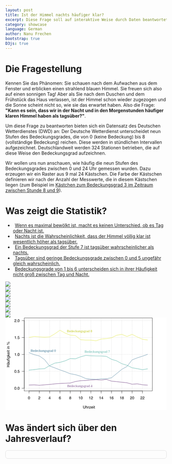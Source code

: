 ```yaml
---
layout: post
title: Ist der Himmel nachts häufiger klar?
excerpt: Diese Frage soll auf interaktive Weise durch Daten beantwortet werden
category: showcase
language: German
author: Nanu Frechen
bootstrap: true
D3js: true
---
```



<style>
#Monatswerte{
  border: 1px solid #ddd;
  border-radius: 7px;
  padding: 5px 5px;
}
ul, ol{
  margin-left: 0px;
}
.nav > li > a {
    padding: 1px 6px;
}
#Bedeckungsgrad{
  background-image: url('/images/Monatliche_Bedeckung/Bedeckungsgrad.svg');
  background-size: 100% auto;
  background-repeat: none;
}
.ExplainPlot{
  padding: 0;
}
svg {
  width: 100%;
  
  height: auto;
}
</style>




# Die Fragestellung

Kennen Sie das Phänomen: Sie schauen nach dem Aufwachen aus dem Fenster und erblicken einen strahlend blauen Himmel. Sie freuen sich also auf einen sonnigen Tag! Aber als Sie nach dem Duschen und dem Frühstück das Haus verlassen, ist der Himmel schon wieder zugezogen und die Sonne scheint nicht so, wie sie das erwartet haben. Also die Frage: **"Kann es sein, dass wir in der Nacht und in den Morgenstunden häufiger klaren Himmel haben als tagsüber?"**. 



Um diese Frage zu beantworten bieten sich ein Datensatz des Deutschen Wetterdienstes (DWD) an:
Der Deutsche Wetterdienst unterscheidet neun Stufen des Bedeckungsgrades, die von 0 (keine Bedeckung) bis 8 (vollständige Bedeckung) reichen. Diese werden in stündlichen Intervallen aufgezeichnet. 
Deutschlandweit werden 324 Stationen betrieben, die auf diese Weise den Bedeckungsgrad aufzeichnen.

Wir wollen uns nun anschauen, wie häufig die neun Stufen des Bedeckungsgrades zwischen 0 und 24 Uhr gemessen wurden. Dazu erzeugen wir ein Raster aus 9 mal 24 Kästschen. Die Farbe der Kästschen definieren wir nach der Anzahl der Messwerte, die in diesem Kästschen liegen (zum Beispiel im <a data-toggle="tab" href="#Beispiel" onmouseover="highlight('none')">Kästchen zum Bedeckungsgrad 3 im Zeitraum zwischen Stunde 8 und 9</a>).
















# Was zeigt die Statistik?









<div>
  <div class="col-sm-4 ExplainPlot">
    <ul id="Bedeckung_nav" class="nav
    nav-stacked">
      <li><a data-toggle="tab" href="#maximum" onmouseover="highlight('maximumLine')">Wenn es maximal bewölkt ist, macht es keinen Unterschied, ob es Tag oder Nacht ist.</a></li>
      <li><a data-toggle="tab" href="#Nacht" onmouseover="highlight('KlarLine')">Nachts ist die Wahrscheinlichkeit, dass der Himmel völlig klar ist wesentlich höher als tagsüber.</a></li>
      <li><a data-toggle="tab" href="#Tag_stark_bedeckt" onmouseover="highlight('starkLine')">Ein Bedeckungsgrad der Stufe 7 ist tagsüber wahrscheinlicher als nachts.</a></li>
      <li><a data-toggle="tab" href="#Tag" onmouseover="highlight('none')">Tagsüber sind geringe Bedeckungsgrade zwischen 0 und 5 ungefähr gleich wahrscheinlich.</a></li>
      <li><a data-toggle="tab" href="#Mittelbereich" onmouseover="highlight('MittelLine')">Bedeckungsgrade von 1 bis 6 unterscheiden sich in ihrer Häufigkeit nicht groß zwischen Tag und Nacht.</a></li>
    </ul>
  </div>
  <div id="Bedeckung_Jahr" class="tab-content col-sm-8">
    <div id="base" class="tab-pane active">
      <img id="Bedeckungsgrad" src="/images/Monatliche_Bedeckung/Bedeckungsgrad.svg"/>
    </div>
    <div id="maximum" class="tab-pane">
      <img id="Bedeckungsgrad" src="/images/Monatliche_Bedeckung/Bedeckungsgrad_maximal.svg"/>
    </div>
    <div id="Nacht" class="tab-pane">
      <img id="Bedeckungsgrad" src="/images/Monatliche_Bedeckung/Bedeckungsgrad_Nacht_klar.svg"/>
    </div>
    <div id="Tag_stark_bedeckt" class="tab-pane">
      <img id="Bedeckungsgrad" src="/images/Monatliche_Bedeckung/Bedeckungsgrad_Tag_stark_bedeckt.svg"/>
    </div>
    <div id="Tag" class="tab-pane">
      <img id="Bedeckungsgrad" src="/images/Monatliche_Bedeckung/Bedeckungsgrad_Tag.svg"/>
    </div>
    <div id="Mittelbereich" class="tab-pane">
      <img id="Bedeckungsgrad" src="/images/Monatliche_Bedeckung/Bedeckungsgrad_Mittelbereich.svg"/>
    </div>
    <div id="Beispiel" class="tab-pane">
      <img id="Bedeckungsgrad" src="/images/Monatliche_Bedeckung/Bedeckungsgrad_Beispiel.svg"/>
    </div>
    <div id="Line-plot">
<?xml version="1.0" encoding="UTF-8" standalone="no"?> <svg 
   xmlns:dc="http://purl.org/dc/elements/1.1/" 
   xmlns:cc="http://creativecommons.org/ns#" 
   xmlns:rdf="http://www.w3.org/1999/02/22-rdf-syntax-ns#" 
   xmlns:svg="http://www.w3.org/2000/svg" 
   xmlns="http://www.w3.org/2000/svg" 
   xmlns:xlink="http://www.w3.org/1999/xlink" 
   xmlns:sodipodi="http://sodipodi.sourceforge.net/DTD/sodipodi-0.dtd" 
   xmlns:inkscape="http://www.inkscape.org/namespaces/inkscape" 
   viewBox="0 0 504 288"    version="1.1"    id="svg4820" 
   inkscape:version="0.91+devel+osxmenu r12922" 
   sodipodi:docname="Line-plot-scriptable.svg"    height="100%" 
   width="100%"    preserveAspectRatio="xMinYMinMeet">   <metadata 
     id="metadata5235">     <rdf:RDF>       <cc:Work 
         rdf:about="">         <dc:format>image/svg+xml</dc:format> 
        <dc:type 
           rdf:resource="http://purl.org/dc/dcmitype/StillImage" /> 
        <dc:title></dc:title>       </cc:Work>     </rdf:RDF> 
  </metadata>   <sodipodi:namedview      pagecolor="#ffffff" 
     bordercolor="#666666"      borderopacity="1" 
     objecttolerance="10"      gridtolerance="10" 
     guidetolerance="10"      inkscape:pageopacity="0" 
     inkscape:pageshadow="2"      inkscape:window-width="1280" 
     inkscape:window-height="751"      id="namedview5233" 
     showgrid="false"      inkscape:zoom="1.6709607" 
     inkscape:cx="200.58438"      inkscape:cy="192.59846" 
     inkscape:window-x="0"      inkscape:window-y="23" 
     inkscape:window-maximized="0" 
     inkscape:current-layer="g5179-1" />   <defs      id="defs4822"> 
    <g        id="g4824">       <symbol          overflow="visible" 
         id="glyph0-0"          style="overflow:visible"> 
        <path            style="stroke:none" 
           d="m 0.390625,0 0,-8.609375 6.828125,0 0,8.609375 z m 5.75,-1.078125 0,-6.453125 -4.671875,0 0,6.453125 z" 
           id="path4827" 
           inkscape:connector-curvature="0" />       </symbol> 
      <symbol          overflow="visible"          id="glyph0-1" 
         style="overflow:visible">         <path 
           style="stroke:none" 
           d="m 3.25,-8.390625 c 1.082031,0 1.867188,0.449219 2.359375,1.34375 0.375,0.6875 0.5625,1.636719 0.5625,2.84375 C 6.171875,-3.066406 6,-2.125 5.65625,-1.375 5.164062,-0.300781 4.359375,0.234375 3.234375,0.234375 c -1,0 -1.75,-0.4375 -2.25,-1.3125 C 0.578125,-1.816406 0.375,-2.800781 0.375,-4.03125 c 0,-0.945312 0.125,-1.765625 0.375,-2.453125 0.457031,-1.269531 1.289062,-1.90625 2.5,-1.90625 z m -0.015625,7.65625 c 0.550781,0 0.988281,-0.238281 1.3125,-0.71875 0.320313,-0.488281 0.484375,-1.394531 0.484375,-2.71875 0,-0.945313 -0.121094,-1.726563 -0.359375,-2.34375 C 4.441406,-7.128906 3.988281,-7.4375 3.3125,-7.4375 c -0.625,0 -1.085938,0.292969 -1.375,0.875 -0.28125,0.585938 -0.421875,1.445312 -0.421875,2.578125 0,0.855469 0.09375,1.542969 0.28125,2.0625 0.28125,0.792969 0.757813,1.1875 1.4375,1.1875 z" 
           id="path4830" 
           inkscape:connector-curvature="0" />       </symbol> 
      <symbol          overflow="visible"          id="glyph0-2" 
         style="overflow:visible">         <path 
           style="stroke:none" 
           d="M 0.375,0 C 0.414062,-0.71875 0.566406,-1.34375 0.828125,-1.875 1.085938,-2.414062 1.59375,-2.90625 2.34375,-3.34375 L 3.46875,-4 c 0.5,-0.289062 0.851562,-0.539062 1.0625,-0.75 0.320312,-0.320312 0.484375,-0.691406 0.484375,-1.109375 0,-0.488281 -0.152344,-0.875 -0.453125,-1.15625 -0.292969,-0.289063 -0.679688,-0.4375 -1.15625,-0.4375 -0.730469,0 -1.230469,0.273437 -1.5,0.8125 -0.15625,0.304687 -0.242188,0.710937 -0.25,1.21875 l -1.078125,0 c 0.007813,-0.726563 0.144531,-1.320313 0.40625,-1.78125 0.457031,-0.8125 1.265625,-1.21875 2.421875,-1.21875 0.957031,0 1.65625,0.261719 2.09375,0.78125 0.445312,0.523437 0.671875,1.101563 0.671875,1.734375 0,0.667969 -0.234375,1.242188 -0.703125,1.71875 C 5.195312,-3.90625 4.707031,-3.566406 4,-3.171875 l -0.8125,0.4375 C 2.8125,-2.523438 2.515625,-2.320312 2.296875,-2.125 1.898438,-1.789062 1.648438,-1.414062 1.546875,-1 l 4.59375,0 0,1 z" 
           id="path4833" 
           inkscape:connector-curvature="0" />       </symbol> 
      <symbol          overflow="visible"          id="glyph0-3" 
         style="overflow:visible">         <path 
           style="stroke:none" 
           d="m 3.96875,-2.96875 0,-3.8125 -2.6875,3.8125 z M 3.984375,0 l 0,-2.046875 -3.671875,0 0,-1.03125 3.84375,-5.34375 0.890625,0 0,5.453125 1.234375,0 0,0.921875 -1.234375,0 0,2.046875 z" 
           id="path4836" 
           inkscape:connector-curvature="0" />       </symbol> 
      <symbol          overflow="visible"          id="glyph0-4" 
         style="overflow:visible">         <path 
           style="stroke:none" 
           d="m 3.515625,-8.421875 c 0.9375,0 1.585937,0.246094 1.953125,0.734375 0.375,0.480469 0.5625,0.980469 0.5625,1.5 l -1.046875,0 C 4.921875,-6.519531 4.820312,-6.78125 4.6875,-6.96875 4.425781,-7.320312 4.039062,-7.5 3.53125,-7.5 c -0.59375,0 -1.070312,0.277344 -1.421875,0.828125 -0.34375,0.542969 -0.53125,1.320313 -0.5625,2.328125 0.238281,-0.351562 0.539063,-0.617188 0.90625,-0.796875 0.332031,-0.15625 0.707031,-0.234375 1.125,-0.234375 0.707031,0 1.320313,0.226562 1.84375,0.671875 0.519531,0.449219 0.78125,1.121094 0.78125,2.015625 0,0.761719 -0.25,1.4375 -0.75,2.03125 -0.492187,0.5859375 -1.195313,0.875 -2.109375,0.875 -0.792969,0 -1.476562,-0.296875 -2.046875,-0.890625 -0.5625,-0.601563 -0.84375,-1.609375 -0.84375,-3.015625 0,-1.039062 0.125,-1.925781 0.375,-2.65625 0.488281,-1.382812 1.382813,-2.078125 2.6875,-2.078125 z M 3.4375,-0.71875 c 0.550781,0 0.960938,-0.1875 1.234375,-0.5625 0.28125,-0.375 0.421875,-0.816406 0.421875,-1.328125 0,-0.425781 -0.125,-0.832031 -0.375,-1.21875 C 4.476562,-4.210938 4.03125,-4.40625 3.375,-4.40625 c -0.449219,0 -0.84375,0.152344 -1.1875,0.453125 -0.34375,0.292969 -0.515625,0.742187 -0.515625,1.34375 0,0.53125 0.15625,0.980469 0.46875,1.34375 0.3125,0.367187 0.742187,0.546875 1.296875,0.546875 z" 
           id="path4839" 
           inkscape:connector-curvature="0" />       </symbol> 
      <symbol          overflow="visible"          id="glyph0-5" 
         style="overflow:visible">         <path 
           style="stroke:none" 
           d="m 3.265625,-4.875 c 0.46875,0 0.832031,-0.128906 1.09375,-0.390625 C 4.617188,-5.523438 4.75,-5.832031 4.75,-6.1875 4.75,-6.5 4.625,-6.785156 4.375,-7.046875 c -0.25,-0.269531 -0.632812,-0.40625 -1.140625,-0.40625 -0.511719,0 -0.882813,0.136719 -1.109375,0.40625 -0.230469,0.261719 -0.34375,0.5625 -0.34375,0.90625 0,0.398437 0.144531,0.710937 0.4375,0.9375 0.300781,0.21875 0.648438,0.328125 1.046875,0.328125 z m 0.0625,4.15625 c 0.488281,0 0.894531,-0.128906 1.21875,-0.390625 0.320313,-0.269531 0.484375,-0.664063 0.484375,-1.1875 0,-0.539063 -0.167969,-0.953125 -0.5,-1.234375 C 4.195312,-3.8125 3.769531,-3.953125 3.25,-3.953125 c -0.5,0 -0.914062,0.148437 -1.234375,0.4375 -0.3125,0.28125 -0.46875,0.679687 -0.46875,1.1875 0,0.4375 0.144531,0.820313 0.4375,1.140625 0.289063,0.3125 0.738281,0.46875 1.34375,0.46875 z m -1.5,-3.75 C 1.535156,-4.59375 1.304688,-4.738281 1.140625,-4.90625 0.835938,-5.21875 0.6875,-5.625 0.6875,-6.125 c 0,-0.625 0.222656,-1.160156 0.671875,-1.609375 0.457031,-0.457031 1.097656,-0.6875 1.921875,-0.6875 0.8125,0 1.441406,0.214844 1.890625,0.640625 0.457031,0.429688 0.6875,0.921875 0.6875,1.484375 0,0.523437 -0.132813,0.949219 -0.390625,1.28125 -0.148438,0.179687 -0.375,0.355469 -0.6875,0.53125 0.34375,0.15625 0.613281,0.339844 0.8125,0.546875 0.375,0.398438 0.5625,0.90625 0.5625,1.53125 0,0.742188 -0.25,1.367188 -0.75,1.875 -0.492188,0.5117188 -1.1875,0.765625 -2.09375,0.765625 -0.824219,0 -1.515625,-0.21875 -2.078125,-0.65625 -0.5625,-0.445313 -0.84375,-1.09375 -0.84375,-1.9375 0,-0.488281 0.117187,-0.914063 0.359375,-1.28125 0.238281,-0.363281 0.597656,-0.640625 1.078125,-0.828125 z" 
           id="path4842" 
           inkscape:connector-curvature="0" />       </symbol> 
      <symbol          overflow="visible"          id="glyph0-6" 
         style="overflow:visible">         <path 
           style="stroke:none" 
           d="m 1.15625,-5.9375 0,-0.8125 c 0.757812,-0.070312 1.285156,-0.195312 1.578125,-0.375 0.300781,-0.175781 0.53125,-0.585938 0.6875,-1.234375 l 0.828125,0 L 4.25,0 3.125,0 l 0,-5.9375 z" 
           id="path4845" 
           inkscape:connector-curvature="0" />       </symbol> 
      <symbol          overflow="visible"          id="glyph0-7" 
         style="overflow:visible">         <path 
           style="stroke:none" 
           d="m 1.03125,-1.28125 1.21875,0 L 2.25,0 1.03125,0 Z" 
           id="path4848" 
           inkscape:connector-curvature="0" />       </symbol> 
      <symbol          overflow="visible"          id="glyph0-8" 
         style="overflow:visible">         <path 
           style="stroke:none" 
           d="m 1.484375,-2.140625 c 0.070313,0.605469 0.351563,1.023437 0.84375,1.25 0.25,0.117187 0.535156,0.171875 0.859375,0.171875 0.625,0 1.085938,-0.195312 1.390625,-0.59375 C 4.878906,-1.707031 5.03125,-2.148438 5.03125,-2.640625 5.03125,-3.222656 4.847656,-3.675781 4.484375,-4 4.128906,-4.320312 3.703125,-4.484375 3.203125,-4.484375 c -0.367187,0 -0.679687,0.074219 -0.9375,0.21875 C 2.003906,-4.128906 1.785156,-3.9375 1.609375,-3.6875 L 0.6875,-3.734375 1.328125,-8.25 l 4.359375,0 0,1.015625 -3.5625,0 -0.359375,2.328125 c 0.195313,-0.144531 0.382813,-0.253906 0.5625,-0.328125 0.3125,-0.125 0.671875,-0.1875 1.078125,-0.1875 0.769531,0 1.421875,0.25 1.953125,0.75 0.539063,0.492187 0.8125,1.117187 0.8125,1.875 0,0.792969 -0.25,1.496094 -0.75,2.109375 -0.492187,0.6054688 -1.273437,0.90625 -2.34375,0.90625 -0.679687,0 -1.28125,-0.1953125 -1.8125,-0.578125 -0.523437,-0.382813 -0.8125,-0.976563 -0.875,-1.78125 z" 
           id="path4851" 
           inkscape:connector-curvature="0" />       </symbol> 
      <symbol          overflow="visible"          id="glyph0-9" 
         style="overflow:visible">         <path 
           style="stroke:none" 
           d="m 2.1875,-8.609375 0,5.328125 c 0,0.625 0.113281,1.140625 0.34375,1.546875 0.34375,0.625 0.929688,0.9375 1.765625,0.9375 0.976563,0 1.648437,-0.335937 2.015625,-1.015625 C 6.5,-2.175781 6.59375,-2.664062 6.59375,-3.28125 l 0,-5.328125 1.1875,0 0,4.828125 c 0,1.0625 -0.148438,1.882812 -0.4375,2.453125 -0.523438,1.042969 -1.507812,1.5625 -2.953125,1.5625 -1.460937,0 -2.449219,-0.519531 -2.96875,-1.5625 C 1.140625,-1.898438 1,-2.71875 1,-3.78125 l 0,-4.828125 z m 2.203125,0 z" 
           id="path4854" 
           inkscape:connector-curvature="0" />       </symbol> 
      <symbol          overflow="visible"          id="glyph0-10" 
         style="overflow:visible">         <path 
           style="stroke:none" 
           d="m 0.78125,-8.640625 1.046875,0 0,3.21875 C 2.078125,-5.742188 2.300781,-5.96875 2.5,-6.09375 2.84375,-6.3125 3.269531,-6.421875 3.78125,-6.421875 c 0.90625,0 1.519531,0.320313 1.84375,0.953125 0.175781,0.34375 0.265625,0.824219 0.265625,1.4375 l 0,4.03125 -1.078125,0 0,-3.953125 C 4.8125,-4.410156 4.75,-4.75 4.625,-4.96875 4.4375,-5.3125 4.078125,-5.484375 3.546875,-5.484375 c -0.4375,0 -0.835937,0.152344 -1.1875,0.453125 -0.355469,0.304688 -0.53125,0.871094 -0.53125,1.703125 L 1.828125,0 0.78125,0 Z" 
           id="path4857" 
           inkscape:connector-curvature="0" />       </symbol> 
      <symbol          overflow="visible"          id="glyph0-11" 
         style="overflow:visible">         <path 
           style="stroke:none" 
           d="m 0.796875,-6.28125 1.015625,0 0,1.09375 c 0.070312,-0.21875 0.269531,-0.476562 0.59375,-0.78125 0.320312,-0.300781 0.691406,-0.453125 1.109375,-0.453125 0.019531,0 0.050781,0.00781 0.09375,0.015625 0.050781,0 0.132813,0.00781 0.25,0.015625 l 0,1.109375 C 3.796875,-5.28906 3.738281,-5.296875 3.6875,-5.296875 c -0.054688,0 -0.109375,0 -0.171875,0 -0.53125,0 -0.945313,0.171875 -1.234375,0.515625 C 2,-4.445312 1.859375,-4.054688 1.859375,-3.609375 l 0,3.609375 -1.0625,0 z" 
           id="path4860" 
           inkscape:connector-curvature="0" />       </symbol> 
      <symbol          overflow="visible"          id="glyph0-12" 
         style="overflow:visible">         <path 
           style="stroke:none" 
           d="m 0.3125,-0.828125 3.71875,-4.5 -3.453125,0 0,-0.953125 4.859375,0 0,0.859375 -3.6875,4.484375 3.8125,0 0,0.9375 -5.25,0 z m 2.703125,-5.59375 z" 
           id="path4863" 
           inkscape:connector-curvature="0" />       </symbol> 
      <symbol          overflow="visible"          id="glyph0-13" 
         style="overflow:visible">         <path 
           style="stroke:none" 
           d="m 3.390625,-6.421875 c 0.445313,0 0.878906,0.105469 1.296875,0.3125 0.414062,0.210937 0.734375,0.480469 0.953125,0.8125 0.207031,0.324219 0.347656,0.695313 0.421875,1.109375 0.0625,0.292969 0.09375,0.757812 0.09375,1.390625 l -4.609375,0 C 1.566406,-2.160156 1.71875,-1.648438 2,-1.265625 2.28125,-0.878906 2.71875,-0.6875 3.3125,-0.6875 c 0.550781,0 0.988281,-0.179688 1.3125,-0.546875 C 4.8125,-1.441406 4.945312,-1.6875 5.03125,-1.96875 l 1.03125,0 C 6.039062,-1.738281 5.953125,-1.484375 5.796875,-1.203125 5.640625,-0.921875 5.46875,-0.6875 5.28125,-0.5 4.957031,-0.1875 4.554688,0.0195312 4.078125,0.125 3.828125,0.1875 3.539062,0.21875 3.21875,0.21875 2.4375,0.21875 1.773438,-0.0625 1.234375,-0.625 c -0.542969,-0.570312 -0.8125,-1.367188 -0.8125,-2.390625 0,-1.007813 0.269531,-1.828125 0.8125,-2.453125 0.550781,-0.632812 1.269531,-0.953125 2.15625,-0.953125 z M 5.0625,-3.640625 C 5.019531,-4.097656 4.921875,-4.460938 4.765625,-4.734375 4.484375,-5.242188 4.003906,-5.5 3.328125,-5.5 2.835938,-5.5 2.425781,-5.320312 2.09375,-4.96875 1.769531,-4.625 1.597656,-4.179688 1.578125,-3.640625 Z m -1.78125,-2.78125 z" 
           id="path4866" 
           inkscape:connector-curvature="0" />       </symbol> 
      <symbol          overflow="visible"          id="glyph0-14" 
         style="overflow:visible">         <path 
           style="stroke:none" 
           d="m 0.78125,-6.25 1.0625,0 0,6.25 -1.0625,0 z m 0,-2.359375 1.0625,0 0,1.203125 -1.0625,0 z" 
           id="path4869" 
           inkscape:connector-curvature="0" />       </symbol> 
      <symbol          overflow="visible"          id="glyph0-15" 
         style="overflow:visible">         <path 
           style="stroke:none" 
           d="m 0.984375,-8.03125 1.0625,0 0,1.75 1,0 0,0.859375 -1,0 0,4.109375 c 0,0.21875 0.078125,0.367188 0.234375,0.4375 0.070312,0.042969 0.207031,0.0625 0.40625,0.0625 0.050781,0 0.101562,0 0.15625,0 0.0625,-0.007812 0.128906,-0.015625 0.203125,-0.015625 L 3.046875,0 C 2.929688,0.03125 2.804688,0.0507812 2.671875,0.0625 2.546875,0.0820312 2.40625,0.09375 2.25,0.09375 c -0.492188,0 -0.824219,-0.125 -1,-0.375 -0.179688,-0.25 -0.265625,-0.578125 -0.265625,-0.984375 l 0,-4.15625 -0.84375,0 0,-0.859375 0.84375,0 z" 
           id="path4872" 
           inkscape:connector-curvature="0" />       </symbol> 
      <symbol          overflow="visible"          id="glyph1-0" 
         style="overflow:visible">         <path 
           style="stroke:none" 
           d="m 0,-0.390625 -8.609375,0 0,-6.828125 8.609375,0 z m -1.078125,-5.75 -6.453125,0 0,4.671875 6.453125,0 z" 
           id="path4875" 
           inkscape:connector-curvature="0" />       </symbol> 
      <symbol          overflow="visible"          id="glyph1-1" 
         style="overflow:visible">         <path 
           style="stroke:none" 
           d="m -8.609375,-0.9375 0,-1.1875 3.5625,0 0,-4.46875 -3.5625,0 0,-1.1875 8.609375,0 0,1.1875 -4.03125,0 0,4.46875 4.03125,0 0,1.1875 z" 
           id="path4878" 
           inkscape:connector-curvature="0" />       </symbol> 
      <symbol          overflow="visible"          id="glyph1-2" 
         style="overflow:visible">         <path 
           style="stroke:none" 
           d="m -1.671875,-1.578125 c 0.304687,0 0.542969,-0.109375 0.71875,-0.328125 0.179687,-0.226562 0.265625,-0.492188 0.265625,-0.796875 0,-0.375 -0.082031,-0.734375 -0.25,-1.078125 -0.289062,-0.59375 -0.757812,-0.890625 -1.40625,-0.890625 l -0.84375,0 c 0.074219,0.136719 0.140625,0.308594 0.203125,0.515625 0.054687,0.199219 0.089844,0.398438 0.109375,0.59375 l 0.078125,0.625 c 0.054687,0.386719 0.136719,0.679688 0.25,0.875 0.179687,0.324219 0.46875,0.484375 0.875,0.484375 z m -2.125,-2.5625 c -0.03125,-0.238281 -0.132813,-0.398437 -0.3125,-0.484375 -0.09375,-0.039062 -0.226563,-0.0625 -0.40625,-0.0625 -0.351563,0 -0.609375,0.132812 -0.765625,0.390625 -0.164062,0.25 -0.25,0.609375 -0.25,1.078125 0,0.554688 0.148438,0.945312 0.4375,1.171875 0.167969,0.136719 0.414062,0.226563 0.734375,0.265625 l 0,0.984375 c -0.769531,-0.019531 -1.304687,-0.269531 -1.609375,-0.75 -0.300781,-0.488281 -0.453125,-1.050781 -0.453125,-1.6875 0,-0.738281 0.140625,-1.335937 0.421875,-1.796875 0.28125,-0.457031 0.71875,-0.6875 1.3125,-0.6875 l 3.609375,0 c 0.105469,0 0.195313,-0.019531 0.265625,-0.0625 0.0625,-0.050781 0.09375,-0.148438 0.09375,-0.296875 0,-0.039063 0,-0.085937 0,-0.140625 -0.007812,-0.0625 -0.019531,-0.128906 -0.03125,-0.203125 l 0.78125,0 c 0.0390625,0.167969 0.0664062,0.296875 0.078125,0.390625 0.019531,0.085938 0.03125,0.199219 0.03125,0.34375 0,0.367188 -0.1328125,0.625 -0.390625,0.78125 -0.132812,0.09375 -0.328125,0.15625 -0.578125,0.1875 0.28125,0.21875 0.527344,0.53125 0.734375,0.9375 0.207031,0.398438 0.3125,0.835938 0.3125,1.3125 0,0.585938 -0.1796875,1.0625 -0.53125,1.4375 -0.351562,0.367188 -0.796875,0.546875 -1.328125,0.546875 -0.582031,0 -1.035156,-0.179687 -1.359375,-0.546875 -0.320312,-0.363281 -0.519531,-0.835938 -0.59375,-1.421875 z m -2.625,0.875 z m -2.046875,-0.5625 0,-1.09375 1.21875,0 0,1.09375 z m 0,1.9375 0,-1.09375 1.21875,0 0,1.09375 z" 
           id="path4881" 
           inkscape:connector-curvature="0" />       </symbol> 
      <symbol          overflow="visible"          id="glyph1-3" 
         style="overflow:visible">         <path 
           style="stroke:none" 
           d="m -6.28125,-1.828125 4.171875,0 c 0.324219,0 0.585937,-0.050781 0.78125,-0.15625 0.375,-0.1875 0.5625,-0.535156 0.5625,-1.046875 0,-0.726562 -0.328125,-1.226562 -0.984375,-1.5 C -2.101562,-4.675781 -2.582031,-4.75 -3.1875,-4.75 l -3.09375,0 0,-1.046875 6.28125,0 0,0.984375 -0.921875,0 c 0.242187,0.136719 0.4375,0.304688 0.59375,0.5 0.33203125,0.40625 0.5,0.898438 0.5,1.46875 0,0.898438 -0.300781,1.507812 -0.90625,1.828125 -0.3125,0.179687 -0.738281,0.265625 -1.28125,0.265625 l -4.265625,0 z M -6.421875,-3.28125 Z" 
           id="path4884" 
           inkscape:connector-curvature="0" />       </symbol> 
      <symbol          overflow="visible"          id="glyph1-4" 
         style="overflow:visible">         <path 
           style="stroke:none" 
           d="m -7.234375,-1.03125 c -0.4375,-0.019531 -0.753906,-0.097656 -0.953125,-0.234375 -0.363281,-0.25 -0.546875,-0.722656 -0.546875,-1.421875 0,-0.070312 0.00781,-0.140625 0.015625,-0.203125 0,-0.070313 0.00781,-0.15625 0.015625,-0.25 l 0.953125,0 c -0.00781,0.117187 -0.015625,0.199219 -0.015625,0.25 0,0.042969 0,0.085937 0,0.125 0,0.324219 0.085937,0.515625 0.25,0.578125 0.167969,0.0625 0.589844,0.09375 1.265625,0.09375 l 0,-1.046875 0.828125,0 0,1.0625 5.421875,0 0,1.046875 -5.421875,0 0,0.859375 -0.828125,0 0,-0.859375 z" 
           id="path4887" 
           inkscape:connector-curvature="0" />       </symbol> 
      <symbol          overflow="visible"          id="glyph1-5" 
         style="overflow:visible">         <path 
           style="stroke:none" 
           d="m -6.25,-0.78125 0,-1.0625 6.25,0 0,1.0625 z m -2.359375,0 0,-1.0625 1.203125,0 0,1.0625 z" 
           id="path4890" 
           inkscape:connector-curvature="0" />       </symbol> 
      <symbol          overflow="visible"          id="glyph1-6" 
         style="overflow:visible">         <path 
           style="stroke:none" 
           d="m -6.390625,-2.984375 c 0,-0.5 0.121094,-0.929687 0.359375,-1.296875 0.148438,-0.195312 0.351562,-0.398438 0.609375,-0.609375 l -0.796875,0 0,-0.96875 5.703125,0 c 0.800781,0 1.429687,0.117187 1.890625,0.34375 0.851562,0.4375 1.28125,1.265625 1.28125,2.484375 0,0.679688 -0.152344,1.246094 -0.453125,1.703125 -0.304687,0.460937 -0.777344,0.71875 -1.421875,0.78125 l 0,-1.078125 c 0.28125,-0.050781 0.5,-0.148438 0.65625,-0.296875 0.226562,-0.238281 0.34375,-0.613281 0.34375,-1.125 0,-0.8125 -0.289062,-1.34375 -0.859375,-1.59375 C 0.585938,-4.785156 -0.0078125,-4.851562 -0.875,-4.84375 c 0.324219,0.210938 0.5625,0.464844 0.71875,0.765625 0.15625,0.292969 0.234375,0.683594 0.234375,1.171875 0,0.679688 -0.238281,1.273438 -0.71875,1.78125 -0.488281,0.511719 -1.289063,0.765625 -2.40625,0.765625 -1.050781,0 -1.867187,-0.253906 -2.453125,-0.765625 -0.59375,-0.519531 -0.890625,-1.140625 -0.890625,-1.859375 z m 3.21875,-1.90625 c -0.769531,0 -1.34375,0.164063 -1.71875,0.484375 -0.375,0.324219 -0.5625,0.730469 -0.5625,1.21875 0,0.75 0.351563,1.261719 1.046875,1.53125 0.367188,0.148438 0.851562,0.21875 1.453125,0.21875 0.710937,0 1.25,-0.140625 1.625,-0.421875 0.367187,-0.289063 0.546875,-0.679687 0.546875,-1.171875 0,-0.757812 -0.34375,-1.289062 -1.03125,-1.59375 -0.382812,-0.175781 -0.835938,-0.265625 -1.359375,-0.265625 z m -3.25,1.78125 z" 
           id="path4893" 
           inkscape:connector-curvature="0" />       </symbol> 
      <symbol          overflow="visible"          id="glyph1-7" 
         style="overflow:visible">         <path 
           style="stroke:none" 
           d="m -8.609375,-0.75 0,-1.015625 5,0 -2.671875,-2.703125 0,-1.34375 2.359375,2.390625 L 0,-5.953125 l 0,1.34375 -3.171875,1.953125 0.8125,0.890625 2.359375,0 L 0,-0.75 Z" 
           id="path4896" 
           inkscape:connector-curvature="0" />       </symbol> 
      <symbol          overflow="visible"          id="glyph1-8" 
         style="overflow:visible">         <path 
           style="stroke:none" 
           d="m -6.421875,-3.390625 c 0,-0.445313 0.105469,-0.878906 0.3125,-1.296875 0.210937,-0.414062 0.480469,-0.734375 0.8125,-0.953125 0.324219,-0.207031 0.695313,-0.347656 1.109375,-0.421875 0.292969,-0.0625 0.757812,-0.09375 1.390625,-0.09375 l 0,4.609375 C -2.160156,-1.566406 -1.648438,-1.71875 -1.265625,-2 -0.878906,-2.28125 -0.6875,-2.71875 -0.6875,-3.3125 c 0,-0.550781 -0.179688,-0.988281 -0.546875,-1.3125 C -1.441406,-4.8125 -1.6875,-4.945312 -1.96875,-5.03125 l 0,-1.03125 c 0.230469,0.023438 0.484375,0.109375 0.765625,0.265625 0.28125,0.15625 0.515625,0.328125 0.703125,0.515625 0.3125,0.324219 0.5195312,0.726562 0.625,1.203125 0.0625,0.25 0.09375,0.539063 0.09375,0.859375 0,0.78125 -0.28125,1.445312 -0.84375,1.984375 -0.570312,0.542969 -1.367188,0.8125 -2.390625,0.8125 -1.007813,0 -1.828125,-0.269531 -2.453125,-0.8125 -0.632812,-0.550781 -0.953125,-1.269531 -0.953125,-2.15625 z m 2.78125,-1.671875 c -0.457031,0.042969 -0.820313,0.140625 -1.09375,0.296875 -0.507813,0.28125 -0.765625,0.761719 -0.765625,1.4375 0,0.492187 0.179688,0.902344 0.53125,1.234375 0.34375,0.324219 0.789062,0.496094 1.328125,0.515625 z m -2.78125,1.78125 z" 
           id="path4899" 
           inkscape:connector-curvature="0" />       </symbol> 
      <symbol          overflow="visible"          id="glyph1-9" 
         style="overflow:visible">         <path 
           style="stroke:none" 
           d="m -8.03125,-0.984375 0,-1.0625 1.75,0 0,-1 0.859375,0 0,1 4.109375,0 c 0.21875,0 0.367188,-0.078125 0.4375,-0.234375 0.042969,-0.070312 0.0625,-0.207031 0.0625,-0.40625 0,-0.050781 0,-0.101562 0,-0.15625 -0.007812,-0.0625 -0.015625,-0.128906 -0.015625,-0.203125 l 0.828125,0 c 0.03125,0.117187 0.0507812,0.242187 0.0625,0.375 0.0195312,0.125 0.03125,0.265625 0.03125,0.421875 0,0.492188 -0.125,0.824219 -0.375,1 -0.25,0.179688 -0.578125,0.265625 -0.984375,0.265625 l -4.15625,0 0,0.84375 -0.859375,0 0,-0.84375 z" 
           id="path4902" 
           inkscape:connector-curvature="0" />       </symbol> 
      <symbol          overflow="visible"          id="glyph1-10" 
         style="overflow:visible">         <path 
           style="stroke:none"            d="" 
           id="path4905" 
           inkscape:connector-curvature="0" />       </symbol> 
      <symbol          overflow="visible"          id="glyph1-11" 
         style="overflow:visible">         <path 
           style="stroke:none" 
           d="m -6.28125,-0.78125 0,-1 0.890625,0 c -0.363281,-0.289062 -0.625,-0.601562 -0.78125,-0.9375 -0.164063,-0.332031 -0.25,-0.703125 -0.25,-1.109375 0,-0.882813 0.3125,-1.484375 0.9375,-1.796875 0.34375,-0.175781 0.828125,-0.265625 1.453125,-0.265625 l 4.03125,0 0,1.078125 -3.953125,0 c -0.382813,0 -0.691406,0.058594 -0.921875,0.171875 -0.394531,0.1875 -0.59375,0.527344 -0.59375,1.015625 0,0.25 0.027344,0.453125 0.078125,0.609375 0.085937,0.292969 0.257813,0.546875 0.515625,0.765625 0.210938,0.179688 0.421875,0.292969 0.640625,0.34375 0.21875,0.054688 0.539063,0.078125 0.953125,0.078125 l 3.28125,0 0,1.046875 z M -6.421875,-3.25 Z" 
           id="path4908" 
           inkscape:connector-curvature="0" />       </symbol> 
      <symbol          overflow="visible"          id="glyph1-12" 
         style="overflow:visible">         <path 
           style="stroke:none" 
           d="m -4.078125,-8.1875 c 0,-0.5625 0.199219,-1.039062 0.59375,-1.4375 0.398437,-0.394531 0.875,-0.59375 1.4375,-0.59375 0.5625,0 1.046875,0.199219 1.453125,0.59375 C -0.195312,-9.226562 0,-8.75 0,-8.1875 c 0,0.574219 -0.195312,1.058594 -0.59375,1.453125 -0.40625,0.398437 -0.890625,0.59375 -1.453125,0.59375 -0.5625,0 -1.039063,-0.195313 -1.4375,-0.59375 -0.394531,-0.394531 -0.59375,-0.878906 -0.59375,-1.453125 z m -4.28125,0.859375 0,-0.65625 8.578125,4.703125 0,0.640625 z m 3.46875,4.90625 c 0,-0.34375 -0.113281,-0.628906 -0.34375,-0.859375 -0.238281,-0.238281 -0.523437,-0.359375 -0.859375,-0.359375 -0.332031,0 -0.613281,0.121094 -0.84375,0.359375 -0.238281,0.230469 -0.359375,0.515625 -0.359375,0.859375 0,0.335937 0.121094,0.621094 0.359375,0.859375 0.230469,0.230469 0.511719,0.34375 0.84375,0.34375 0.335938,0 0.621094,-0.113281 0.859375,-0.34375 0.230469,-0.238281 0.34375,-0.523438 0.34375,-0.859375 z m -3.25,0 c 0,-0.570313 0.203125,-1.054687 0.609375,-1.453125 0.398438,-0.394531 0.875,-0.59375 1.4375,-0.59375 0.5625,0 1.042969,0.199219 1.4375,0.59375 0.398438,0.398438 0.59375,0.882812 0.59375,1.453125 0,0.5625 -0.195312,1.042969 -0.59375,1.4375 -0.394531,0.398437 -0.875,0.59375 -1.4375,0.59375 -0.5625,0 -1.039062,-0.195313 -1.4375,-0.59375 -0.40625,-0.394531 -0.609375,-0.875 -0.609375,-1.4375 z m 7.3125,-5.765625 c 0,-0.320312 -0.117187,-0.601562 -0.359375,-0.84375 -0.238281,-0.238281 -0.523438,-0.359375 -0.859375,-0.359375 -0.320313,0 -0.601563,0.121094 -0.84375,0.359375 C -3.128906,-8.789062 -3.25,-8.507812 -3.25,-8.1875 c 0,0.34375 0.121094,0.636719 0.359375,0.875 0.242187,0.230469 0.523437,0.34375 0.84375,0.34375 0.335937,0 0.621094,-0.113281 0.859375,-0.34375 0.242188,-0.238281 0.359375,-0.53125 0.359375,-0.875 z" 
           id="path4911" 
           inkscape:connector-curvature="0" />       </symbol> 
    </g>     <clipPath        id="clip1">       <path 
         d="m 73,1.441406 2,0 0,228.519534 -2,0 z" 
         id="path4914"          inkscape:connector-curvature="0" /> 
    </clipPath>     <clipPath        id="clip2">       <path 
         d="m 105,1.441406 2,0 0,228.519534 -2,0 z" 
         id="path4917"          inkscape:connector-curvature="0" /> 
    </clipPath>     <clipPath        id="clip3">       <path 
         d="m 137,1.441406 2,0 0,228.519534 -2,0 z" 
         id="path4920"          inkscape:connector-curvature="0" /> 
    </clipPath>     <clipPath        id="clip4">       <path 
         d="m 170,1.441406 1,0 0,228.519534 -1,0 z" 
         id="path4923"          inkscape:connector-curvature="0" /> 
    </clipPath>     <clipPath        id="clip5">       <path 
         d="m 202,1.441406 2,0 0,228.519534 -2,0 z" 
         id="path4926"          inkscape:connector-curvature="0" /> 
    </clipPath>     <clipPath        id="clip6">       <path 
         d="m 234,1.441406 2,0 0,228.519534 -2,0 z" 
         id="path4929"          inkscape:connector-curvature="0" /> 
    </clipPath>     <clipPath        id="clip7">       <path 
         d="m 266,1.441406 2,0 0,228.519534 -2,0 z" 
         id="path4932"          inkscape:connector-curvature="0" /> 
    </clipPath>     <clipPath        id="clip8">       <path 
         d="m 299,1.441406 1,0 0,228.519534 -1,0 z" 
         id="path4935"          inkscape:connector-curvature="0" /> 
    </clipPath>     <clipPath        id="clip9">       <path 
         d="m 331,1.441406 2,0 0,228.519534 -2,0 z" 
         id="path4938"          inkscape:connector-curvature="0" /> 
    </clipPath>     <clipPath        id="clip10">       <path 
         d="m 363,1.441406 2,0 0,228.519534 -2,0 z" 
         id="path4941"          inkscape:connector-curvature="0" /> 
    </clipPath>     <clipPath        id="clip11">       <path 
         d="m 395,1.441406 2,0 0,228.519534 -2,0 z" 
         id="path4944"          inkscape:connector-curvature="0" /> 
    </clipPath>     <clipPath        id="clip12">       <path 
         d="m 428,1.441406 1,0 0,228.519534 -1,0 z" 
         id="path4947"          inkscape:connector-curvature="0" /> 
    </clipPath>     <clipPath        id="clip13">       <path 
         d="M 59.039062,220 460,220 l 0,1 -400.960938,0 z" 
         id="path4950"          inkscape:connector-curvature="0" /> 
    </clipPath>     <clipPath        id="clip14">       <path 
         d="M 59.039062,167 460,167 l 0,2 -400.960938,0 z" 
         id="path4953"          inkscape:connector-curvature="0" /> 
    </clipPath>     <clipPath        id="clip15">       <path 
         d="M 59.039062,114 460,114 l 0,2 -400.960938,0 z" 
         id="path4956"          inkscape:connector-curvature="0" /> 
    </clipPath>     <clipPath        id="clip16">       <path 
         d="M 59.039062,62 460,62 l 0,1 -400.960938,0 z" 
         id="path4959"          inkscape:connector-curvature="0" /> 
    </clipPath>     <clipPath        id="clip17">       <path 
         d="M 59.039062,9 460,9 l 0,2 -400.960938,0 z" 
         id="path4962"          inkscape:connector-curvature="0" /> 
    </clipPath>   </defs>   <g      id="surface1">     <rect 
       x="0"        y="0"        width="504"        height="288" 
       style="fill:#ffffff;fill-opacity:1;stroke:none" 
       id="rect4965" />     <g        clip-path="url(#clip1)" 
       id="g4967"        style="clip-rule:nonzero">       <path 
         style="fill:none;stroke:#d1d1d1;stroke-width:0.75;stroke-linecap:round;stroke-linejoin:round;stroke-miterlimit:10;stroke-dasharray:0.75, 2.25;stroke-opacity:1" 
         d="m 73.867188,228.96094 0,-227.519534" 
         id="path4969"          inkscape:connector-curvature="0" /> 
    </g>     <g        clip-path="url(#clip2)"        id="g4971" 
       style="clip-rule:nonzero">       <path 
         style="fill:none;stroke:#d1d1d1;stroke-width:0.75;stroke-linecap:round;stroke-linejoin:round;stroke-miterlimit:10;stroke-dasharray:0.75, 2.25;stroke-opacity:1" 
         d="m 106.09766,228.96094 0,-227.519534" 
         id="path4973"          inkscape:connector-curvature="0" /> 
    </g>     <g        clip-path="url(#clip3)"        id="g4975" 
       style="clip-rule:nonzero">       <path 
         style="fill:none;stroke:#d1d1d1;stroke-width:0.75;stroke-linecap:round;stroke-linejoin:round;stroke-miterlimit:10;stroke-dasharray:0.75, 2.25;stroke-opacity:1" 
         d="m 138.33203,228.96094 0,-227.519534" 
         id="path4977"          inkscape:connector-curvature="0" /> 
    </g>     <g        clip-path="url(#clip4)"        id="g4979" 
       style="clip-rule:nonzero">       <path 
         style="fill:none;stroke:#d1d1d1;stroke-width:0.75;stroke-linecap:round;stroke-linejoin:round;stroke-miterlimit:10;stroke-dasharray:0.75, 2.25;stroke-opacity:1" 
         d="m 170.5625,228.96094 0,-227.519534" 
         id="path4981"          inkscape:connector-curvature="0" /> 
    </g>     <g        clip-path="url(#clip5)"        id="g4983" 
       style="clip-rule:nonzero">       <path 
         style="fill:none;stroke:#d1d1d1;stroke-width:0.75;stroke-linecap:round;stroke-linejoin:round;stroke-miterlimit:10;stroke-dasharray:0.75, 2.25;stroke-opacity:1" 
         d="m 202.79297,228.96094 0,-227.519534" 
         id="path4985"          inkscape:connector-curvature="0" /> 
    </g>     <g        clip-path="url(#clip6)"        id="g4987" 
       style="clip-rule:nonzero">       <path 
         style="fill:none;stroke:#d1d1d1;stroke-width:0.75;stroke-linecap:round;stroke-linejoin:round;stroke-miterlimit:10;stroke-dasharray:0.75, 2.25;stroke-opacity:1" 
         d="m 235.02734,228.96094 0,-227.519534" 
         id="path4989"          inkscape:connector-curvature="0" /> 
    </g>     <g        clip-path="url(#clip7)"        id="g4991" 
       style="clip-rule:nonzero">       <path 
         style="fill:none;stroke:#d1d1d1;stroke-width:0.75;stroke-linecap:round;stroke-linejoin:round;stroke-miterlimit:10;stroke-dasharray:0.75, 2.25;stroke-opacity:1" 
         d="m 267.25781,228.96094 0,-227.519534" 
         id="path4993"          inkscape:connector-curvature="0" /> 
    </g>     <g        clip-path="url(#clip8)"        id="g4995" 
       style="clip-rule:nonzero">       <path 
         style="fill:none;stroke:#d1d1d1;stroke-width:0.75;stroke-linecap:round;stroke-linejoin:round;stroke-miterlimit:10;stroke-dasharray:0.75, 2.25;stroke-opacity:1" 
         d="m 299.48828,228.96094 0,-227.519534" 
         id="path4997"          inkscape:connector-curvature="0" /> 
    </g>     <g        clip-path="url(#clip9)"        id="g4999" 
       style="clip-rule:nonzero">       <path 
         style="fill:none;stroke:#d1d1d1;stroke-width:0.75;stroke-linecap:round;stroke-linejoin:round;stroke-miterlimit:10;stroke-dasharray:0.75, 2.25;stroke-opacity:1" 
         d="m 331.72266,228.96094 0,-227.519534" 
         id="path5001"          inkscape:connector-curvature="0" /> 
    </g>     <g        clip-path="url(#clip10)"        id="g5003" 
       style="clip-rule:nonzero">       <path 
         style="fill:none;stroke:#d1d1d1;stroke-width:0.75;stroke-linecap:round;stroke-linejoin:round;stroke-miterlimit:10;stroke-dasharray:0.75, 2.25;stroke-opacity:1" 
         d="m 363.95312,228.96094 0,-227.519534" 
         id="path5005"          inkscape:connector-curvature="0" /> 
    </g>     <g        clip-path="url(#clip11)"        id="g5007" 
       style="clip-rule:nonzero">       <path 
         style="fill:none;stroke:#d1d1d1;stroke-width:0.75;stroke-linecap:round;stroke-linejoin:round;stroke-miterlimit:10;stroke-dasharray:0.75, 2.25;stroke-opacity:1" 
         d="m 396.18359,228.96094 0,-227.519534" 
         id="path5009"          inkscape:connector-curvature="0" /> 
    </g>     <g        clip-path="url(#clip12)"        id="g5011" 
       style="clip-rule:nonzero">       <path 
         style="fill:none;stroke:#d1d1d1;stroke-width:0.75;stroke-linecap:round;stroke-linejoin:round;stroke-miterlimit:10;stroke-dasharray:0.75, 2.25;stroke-opacity:1" 
         d="m 428.41797,228.96094 0,-227.519534" 
         id="path5013"          inkscape:connector-curvature="0" /> 
    </g>     <g        clip-path="url(#clip13)"        id="g5015" 
       style="clip-rule:nonzero">       <path 
         style="fill:none;stroke:#d1d1d1;stroke-width:0.75;stroke-linecap:round;stroke-linejoin:round;stroke-miterlimit:10;stroke-dasharray:0.75, 2.25;stroke-opacity:1" 
         d="m 59.039062,220.53516 400.320308,0" 
         id="path5017"          inkscape:connector-curvature="0" /> 
    </g>     <g        clip-path="url(#clip14)"        id="g5019" 
       style="clip-rule:nonzero">       <path 
         style="fill:none;stroke:#d1d1d1;stroke-width:0.75;stroke-linecap:round;stroke-linejoin:round;stroke-miterlimit:10;stroke-dasharray:0.75, 2.25;stroke-opacity:1" 
         d="m 59.039062,167.86719 400.320308,0" 
         id="path5021"          inkscape:connector-curvature="0" /> 
    </g>     <g        clip-path="url(#clip15)"        id="g5023" 
       style="clip-rule:nonzero">       <path 
         style="fill:none;stroke:#d1d1d1;stroke-width:0.75;stroke-linecap:round;stroke-linejoin:round;stroke-miterlimit:10;stroke-dasharray:0.75, 2.25;stroke-opacity:1" 
         d="m 59.039062,115.19922 400.320308,0" 
         id="path5025"          inkscape:connector-curvature="0" /> 
    </g>     <g        clip-path="url(#clip16)"        id="g5027" 
       style="clip-rule:nonzero">       <path 
         style="fill:none;stroke:#d1d1d1;stroke-width:0.75;stroke-linecap:round;stroke-linejoin:round;stroke-miterlimit:10;stroke-dasharray:0.75, 2.25;stroke-opacity:1" 
         d="m 59.039062,62.535156 400.320308,0" 
         id="path5029"          inkscape:connector-curvature="0" /> 
    </g>     <g        clip-path="url(#clip17)"        id="g5031" 
       style="clip-rule:nonzero">       <path 
         style="fill:none;stroke:#d1d1d1;stroke-width:0.75;stroke-linecap:round;stroke-linejoin:round;stroke-miterlimit:10;stroke-dasharray:0.75, 2.25;stroke-opacity:1" 
         d="m 59.039062,9.867188 400.320308,0"          id="path5033" 
         inkscape:connector-curvature="0" />     </g>     <path 
       style="fill:none;stroke:#dce317;stroke-width:0.75;stroke-linecap:round;stroke-linejoin:round;stroke-miterlimit:10;stroke-opacity:1" 
       d="m 73.867188,62.375 16.117187,-3.105469 16.113285,1.261719 16.11718,0.894531 16.11719,-0.839843 L 154.44531,51 170.5625,39.835938 l 16.11719,8.847656 16.11328,6.421875 16.11719,1.265625 16.11718,12.902344 16.11328,1.371093 16.11719,0 16.11719,2.105469 16.11328,-5.476562 16.11719,-1.371094 16.11719,-2.472656 16.11328,-7.953126 16.11718,-2.84375 16.11719,6.636719 16.11328,-6.636719 16.11719,8.109376 16.11719,7.164062 16.11719,2.367188" 
       id="maximumLine"        inkscape:connector-curvature="0" /> 
    <path 
       style="fill:none;stroke:#000000;stroke-width:0.75;stroke-linecap:round;stroke-linejoin:round;stroke-miterlimit:10;stroke-opacity:1" 
       d="m 73.867188,228.96094 354.550782,0"        id="path5037" 
       inkscape:connector-curvature="0" />     <path 
       style="fill:none;stroke:#000000;stroke-width:0.75;stroke-linecap:round;stroke-linejoin:round;stroke-miterlimit:10;stroke-opacity:1" 
       d="m 73.867188,228.96094 0,7.19922"        id="path5039" 
       inkscape:connector-curvature="0" />     <path 
       style="fill:none;stroke:#000000;stroke-width:0.75;stroke-linecap:round;stroke-linejoin:round;stroke-miterlimit:10;stroke-opacity:1" 
       d="m 106.09766,228.96094 0,7.19922"        id="path5041" 
       inkscape:connector-curvature="0" />     <path 
       style="fill:none;stroke:#000000;stroke-width:0.75;stroke-linecap:round;stroke-linejoin:round;stroke-miterlimit:10;stroke-opacity:1" 
       d="m 138.33203,228.96094 0,7.19922"        id="path5043" 
       inkscape:connector-curvature="0" />     <path 
       style="fill:none;stroke:#000000;stroke-width:0.75;stroke-linecap:round;stroke-linejoin:round;stroke-miterlimit:10;stroke-opacity:1" 
       d="m 170.5625,228.96094 0,7.19922"        id="path5045" 
       inkscape:connector-curvature="0" />     <path 
       style="fill:none;stroke:#000000;stroke-width:0.75;stroke-linecap:round;stroke-linejoin:round;stroke-miterlimit:10;stroke-opacity:1" 
       d="m 202.79297,228.96094 0,7.19922"        id="path5047" 
       inkscape:connector-curvature="0" />     <path 
       style="fill:none;stroke:#000000;stroke-width:0.75;stroke-linecap:round;stroke-linejoin:round;stroke-miterlimit:10;stroke-opacity:1" 
       d="m 235.02734,228.96094 0,7.19922"        id="path5049" 
       inkscape:connector-curvature="0" />     <path 
       style="fill:none;stroke:#000000;stroke-width:0.75;stroke-linecap:round;stroke-linejoin:round;stroke-miterlimit:10;stroke-opacity:1" 
       d="m 267.25781,228.96094 0,7.19922"        id="path5051" 
       inkscape:connector-curvature="0" />     <path 
       style="fill:none;stroke:#000000;stroke-width:0.75;stroke-linecap:round;stroke-linejoin:round;stroke-miterlimit:10;stroke-opacity:1" 
       d="m 299.48828,228.96094 0,7.19922"        id="path5053" 
       inkscape:connector-curvature="0" />     <path 
       style="fill:none;stroke:#000000;stroke-width:0.75;stroke-linecap:round;stroke-linejoin:round;stroke-miterlimit:10;stroke-opacity:1" 
       d="m 331.72266,228.96094 0,7.19922"        id="path5055" 
       inkscape:connector-curvature="0" />     <path 
       style="fill:none;stroke:#000000;stroke-width:0.75;stroke-linecap:round;stroke-linejoin:round;stroke-miterlimit:10;stroke-opacity:1" 
       d="m 363.95312,228.96094 0,7.19922"        id="path5057" 
       inkscape:connector-curvature="0" />     <path 
       style="fill:none;stroke:#000000;stroke-width:0.75;stroke-linecap:round;stroke-linejoin:round;stroke-miterlimit:10;stroke-opacity:1" 
       d="m 396.18359,228.96094 0,7.19922"        id="path5059" 
       inkscape:connector-curvature="0" />     <path 
       style="fill:none;stroke:#000000;stroke-width:0.75;stroke-linecap:round;stroke-linejoin:round;stroke-miterlimit:10;stroke-opacity:1" 
       d="m 428.41797,228.96094 0,7.19922"        id="path5061" 
       inkscape:connector-curvature="0" />     <g 
       style="fill:#000000;fill-opacity:1"        id="g5063"> 
      <use          xlink:href="#glyph0-1"          x="70.53125" 
         y="254.87891"          id="use5065"          width="100%" 
         height="100%" />     </g>     <g 
       style="fill:#000000;fill-opacity:1"        id="g5067"> 
      <use          xlink:href="#glyph0-2"          x="102.76172" 
         y="254.87891"          id="use5069"          width="100%" 
         height="100%" />     </g>     <g 
       style="fill:#000000;fill-opacity:1"        id="g5071"> 
      <use          xlink:href="#glyph0-3"          x="134.99609" 
         y="254.87891"          id="use5073"          width="100%" 
         height="100%" />     </g>     <g 
       style="fill:#000000;fill-opacity:1"        id="g5075"> 
      <use          xlink:href="#glyph0-4"          x="167.22656" 
         y="254.87891"          id="use5077"          width="100%" 
         height="100%" />     </g>     <g 
       style="fill:#000000;fill-opacity:1"        id="g5079"> 
      <use          xlink:href="#glyph0-5"          x="199.45703" 
         y="254.87891"          id="use5081"          width="100%" 
         height="100%" />     </g>     <g 
       style="fill:#000000;fill-opacity:1"        id="g5083"> 
      <use          xlink:href="#glyph0-6"          x="228.35547" 
         y="254.87891"          id="use5085"          width="100%" 
         height="100%" />       <use          xlink:href="#glyph0-1" 
         x="235.0293"          y="254.87891"          id="use5087" 
         width="100%"          height="100%" />     </g>     <g 
       style="fill:#000000;fill-opacity:1"        id="g5089"> 
      <use          xlink:href="#glyph0-6"          x="260.58594" 
         y="254.87891"          id="use5091"          width="100%" 
         height="100%" />       <use          xlink:href="#glyph0-2" 
         x="267.25977"          y="254.87891"          id="use5093" 
         width="100%"          height="100%" />     </g>     <g 
       style="fill:#000000;fill-opacity:1"        id="g5095"> 
      <use          xlink:href="#glyph0-6"          x="292.81641" 
         y="254.87891"          id="use5097"          width="100%" 
         height="100%" />       <use          xlink:href="#glyph0-3" 
         x="299.49023"          y="254.87891"          id="use5099" 
         width="100%"          height="100%" />     </g>     <g 
       style="fill:#000000;fill-opacity:1"        id="g5101"> 
      <use          xlink:href="#glyph0-6"          x="325.05078" 
         y="254.87891"          id="use5103"          width="100%" 
         height="100%" />       <use          xlink:href="#glyph0-4" 
         x="331.72461"          y="254.87891"          id="use5105" 
         width="100%"          height="100%" />     </g>     <g 
       style="fill:#000000;fill-opacity:1"        id="g5107"> 
      <use          xlink:href="#glyph0-6"          x="357.28125" 
         y="254.87891"          id="use5109"          width="100%" 
         height="100%" />       <use          xlink:href="#glyph0-5" 
         x="363.95508"          y="254.87891"          id="use5111" 
         width="100%"          height="100%" />     </g>     <g 
       style="fill:#000000;fill-opacity:1"        id="g5113"> 
      <use          xlink:href="#glyph0-2"          x="389.51172" 
         y="254.87891"          id="use5115"          width="100%" 
         height="100%" />       <use          xlink:href="#glyph0-1" 
         x="396.18555"          y="254.87891"          id="use5117" 
         width="100%"          height="100%" />     </g>     <g 
       style="fill:#000000;fill-opacity:1"        id="g5119"> 
      <use          xlink:href="#glyph0-2"          x="421.74609" 
         y="254.87891"          id="use5121"          width="100%" 
         height="100%" />       <use          xlink:href="#glyph0-2" 
         x="428.41992"          y="254.87891"          id="use5123" 
         width="100%"          height="100%" />     </g>     <path 
       style="fill:none;stroke:#000000;stroke-width:0.75;stroke-linecap:round;stroke-linejoin:round;stroke-miterlimit:10;stroke-opacity:1" 
       d="m 59.039062,220.53516 0,-210.667972"        id="path5125" 
       inkscape:connector-curvature="0" />     <path 
       style="fill:none;stroke:#000000;stroke-width:0.75;stroke-linecap:round;stroke-linejoin:round;stroke-miterlimit:10;stroke-opacity:1" 
       d="m 59.039062,220.53516 -7.199218,0"        id="path5127" 
       inkscape:connector-curvature="0" />     <path 
       style="fill:none;stroke:#000000;stroke-width:0.75;stroke-linecap:round;stroke-linejoin:round;stroke-miterlimit:10;stroke-opacity:1" 
       d="m 59.039062,167.86719 -7.199218,0"        id="path5129" 
       inkscape:connector-curvature="0" />     <path 
       style="fill:none;stroke:#000000;stroke-width:0.75;stroke-linecap:round;stroke-linejoin:round;stroke-miterlimit:10;stroke-opacity:1" 
       d="m 59.039062,115.19922 -7.199218,0"        id="path5131" 
       inkscape:connector-curvature="0" />     <path 
       style="fill:none;stroke:#000000;stroke-width:0.75;stroke-linecap:round;stroke-linejoin:round;stroke-miterlimit:10;stroke-opacity:1" 
       d="m 59.039062,62.535156 -7.199218,0"        id="path5133" 
       inkscape:connector-curvature="0" />     <path 
       style="fill:none;stroke:#000000;stroke-width:0.75;stroke-linecap:round;stroke-linejoin:round;stroke-miterlimit:10;stroke-opacity:1" 
       d="m 59.039062,9.867188 -7.199218,0"        id="path5135" 
       inkscape:connector-curvature="0" />     <g 
       style="fill:#000000;fill-opacity:1"        id="g5137"> 
      <use          xlink:href="#glyph0-1"          x="27.960938" 
         y="224.83984"          id="use5139"          width="100%" 
         height="100%" />       <use          xlink:href="#glyph0-7" 
         x="34.634766"          y="224.83984"          id="use5141" 
         width="100%"          height="100%" />       <use 
         xlink:href="#glyph0-1"          x="37.96875" 
         y="224.83984"          id="use5143"          width="100%" 
         height="100%" />     </g>     <g 
       style="fill:#000000;fill-opacity:1"        id="g5145"> 
      <use          xlink:href="#glyph0-1"          x="27.960938" 
         y="172.17188"          id="use5147"          width="100%" 
         height="100%" />       <use          xlink:href="#glyph0-7" 
         x="34.634766"          y="172.17188"          id="use5149" 
         width="100%"          height="100%" />       <use 
         xlink:href="#glyph0-8"          x="37.96875" 
         y="172.17188"          id="use5151"          width="100%" 
         height="100%" />     </g>     <g 
       style="fill:#000000;fill-opacity:1"        id="g5153"> 
      <use          xlink:href="#glyph0-6"          x="27.960938" 
         y="119.50391"          id="use5155"          width="100%" 
         height="100%" />       <use          xlink:href="#glyph0-7" 
         x="34.634766"          y="119.50391"          id="use5157" 
         width="100%"          height="100%" />       <use 
         xlink:href="#glyph0-1"          x="37.96875" 
         y="119.50391"          id="use5159"          width="100%" 
         height="100%" />     </g>     <g 
       style="fill:#000000;fill-opacity:1"        id="g5161"> 
      <use          xlink:href="#glyph0-6"          x="27.960938" 
         y="66.839844"          id="use5163"          width="100%" 
         height="100%" />       <use          xlink:href="#glyph0-7" 
         x="34.634766"          y="66.839844"          id="use5165" 
         width="100%"          height="100%" />       <use 
         xlink:href="#glyph0-8"          x="37.96875" 
         y="66.839844"          id="use5167"          width="100%" 
         height="100%" />     </g>     <g 
       style="fill:#000000;fill-opacity:1"        id="g5169"> 
      <use          xlink:href="#glyph0-2"          x="27.960938" 
         y="14.171875"          id="use5171"          width="100%" 
         height="100%" />       <use          xlink:href="#glyph0-7" 
         x="34.634766"          y="14.171875"          id="use5173" 
         width="100%"          height="100%" />       <use 
         xlink:href="#glyph0-1"          x="37.96875" 
         y="14.171875"          id="use5175"          width="100%" 
         height="100%" />     </g>     <path 
       style="fill:none;stroke:#000000;stroke-width:0.75;stroke-linecap:round;stroke-linejoin:round;stroke-miterlimit:10;stroke-opacity:1" 
       d="m 59.039062,228.96094 400.320308,0 0,-227.519534 -400.320308,0 0,227.519534" 
       id="path5177"        inkscape:connector-curvature="0" /> 
    <g        style="fill:#000000;fill-opacity:1"        id="g5179" 
       transform="translate(2)">       <use 
         xlink:href="#glyph0-9"          x="240.19531" 
         y="283.67969"          id="use5181"          width="100%" 
         height="100%" />       <use          xlink:href="#glyph0-10" 
         x="248.86133"          y="283.67969"          id="use5183" 
         width="100%"          height="100%" />       <use 
         xlink:href="#glyph0-11"          x="255.53516" 
         y="283.67969"          id="use5185"          width="100%" 
         height="100%" />       <use          xlink:href="#glyph0-12" 
         x="259.53125"          y="283.67969"          id="use5187" 
         width="100%"          height="100%" />       <use 
         xlink:href="#glyph0-13"          x="265.53125" 
         y="283.67969"          id="use5189"          width="100%" 
         height="100%" />       <use          xlink:href="#glyph0-14" 
         x="272.20508"          y="283.67969"          id="use5191" 
         width="100%"          height="100%" />       <use 
         xlink:href="#glyph0-15"          x="274.87109" 
         y="283.67969"          id="use5193"          width="100%" 
         height="100%" />     </g>     <g 
       style="fill:#000000;fill-opacity:1"        id="g5195"> 
      <use          xlink:href="#glyph1-1"          x="12.960938" 
         y="155.21875"          id="use5197"          width="100%" 
         height="100%" />       <use          xlink:href="#glyph1-2" 
         x="12.960938"          y="146.55273"          id="use5199" 
         width="100%"          height="100%" />       <use 
         xlink:href="#glyph1-3"          x="12.960938" 
         y="139.87891"          id="use5201"          width="100%" 
         height="100%" />       <use          xlink:href="#glyph1-4" 
         x="12.960938"          y="133.20508"          id="use5203" 
         width="100%"          height="100%" />       <use 
         xlink:href="#glyph1-5"          x="12.960938" 
         y="129.87109"          id="use5205"          width="100%" 
         height="100%" />       <use          xlink:href="#glyph1-6" 
         x="12.960938"          y="127.20508"          id="use5207" 
         width="100%"          height="100%" />       <use 
         xlink:href="#glyph1-7"          x="12.960938" 
         y="120.53125"          id="use5209"          width="100%" 
         height="100%" />       <use          xlink:href="#glyph1-8" 
         x="12.960938"          y="114.53125"          id="use5211" 
         width="100%"          height="100%" />       <use 
         xlink:href="#glyph1-5"          x="12.960938" 
         y="107.85742"          id="use5213"          width="100%" 
         height="100%" />       <use          xlink:href="#glyph1-9" 
         x="12.960938"          y="105.19141"          id="use5215" 
         width="100%"          height="100%" />       <use 
         xlink:href="#glyph1-10"          x="12.960938" 
         y="101.85742"          id="use5217"          width="100%" 
         height="100%" />       <use          xlink:href="#glyph1-5" 
         x="12.960938"          y="98.523438"          id="use5219" 
         width="100%"          height="100%" />       <use 
         xlink:href="#glyph1-11"          x="12.960938" 
         y="95.857422"          id="use5221"          width="100%" 
         height="100%" />       <use          xlink:href="#glyph1-10" 
         x="12.960938"          y="89.183594"          id="use5223" 
         width="100%"          height="100%" />       <use 
         xlink:href="#glyph1-12"          x="12.960938" 
         y="85.849609"          id="use5225"          width="100%" 
         height="100%" />     </g>     <path 
       style="fill:none;stroke:#2e6b8c;stroke-width:0.75;stroke-linecap:round;stroke-linejoin:round;stroke-miterlimit:10;stroke-opacity:1" 
       d="m 73.867188,109.72266 16.117187,6.26562 16.113285,3.95313 16.11718,11.26953 16.11719,20.22265 16.11328,5.74219 16.11719,6.21484 16.11719,5.58204 16.11328,6.47656 16.11719,2.89844 16.11718,4.84375 16.11328,7.16406 16.11719,1.94922 16.11719,0.78906 16.11328,-1.73828 16.11719,-0.0508 16.11719,-3.42578 16.11328,-12.95313 16.11718,-13.27344 16.11719,-8.95312 16.11328,-20.48828 16.11719,-6.26563 16.11719,-5.26953 16.11719,-5.73828" 
       id="KlarLine"        inkscape:connector-curvature="0" /> 
    <path 
       style="fill:none;stroke:#1e998a;stroke-width:0.75;stroke-linecap:round;stroke-linejoin:round;stroke-miterlimit:10;stroke-opacity:1" 
       d="m 73.867188,164.33984 16.117187,-1.84375 16.113285,-2.05468 16.11718,-0.73829 16.11719,-9.53125 16.11328,-7.84765 16.11719,-2.3711 16.11719,-4.63281 16.11328,-7.11328 16.11719,0.6875 16.11718,-6.10937 16.11328,-4.53125 16.11719,1.16015 16.11719,0.57813 16.11328,0.16015 16.11719,1.10547 16.11719,9.16406 16.11328,4.84375 16.11718,8.84766 16.11719,5.00391 16.11328,7.6914 16.11719,2.84375 16.11719,3.10547 16.11719,-2.52734" 
       id="starkLine"        inkscape:connector-curvature="0" /> 
    <path 
       style="fill:none;stroke:#45075c;stroke-width:0.75;stroke-linecap:round;stroke-linejoin:round;stroke-miterlimit:10;stroke-opacity:1" 
       d="m 73.867188,210.68359 16.117187,-0.57812 16.113285,1.26562 16.11718,-1.32031 16.11719,-1.26172 16.11328,-1.79297 16.11719,-1.15625 16.11719,-0.78906 16.11328,-0.6875 16.11719,-4.63281 16.11718,-2.63281 16.11328,-0.73829 16.11719,-1.52734 16.11719,-0.94922 16.11328,1.26563 16.11719,-2.16016 16.11719,5.58203 16.11328,1.47656 16.11718,1.89454 16.11719,1.6875 16.11328,4.47656 16.11719,-1.21094 16.11719,2.94922 L 444.53516,211" 
       id="MittelLine"        inkscape:connector-curvature="0" /> 
    <g        style="fill:#000000;fill-opacity:1"        id="g5179-1" 
       transform="translate(-117.37024,-335.94004)">       <text 
         xml:space="preserve" 
         style="font-style:normal;font-variant:normal;font-weight:normal;font-stretch:normal;font-size:10.66666667px;line-height:125%;font-family:FontAwesome;-inkscape-font-specification:FontAwesome;text-align:start;letter-spacing:0px;word-spacing:0px;text-anchor:start;fill:#bfc517;fill-opacity:1;stroke:none;stroke-width:1px;stroke-linecap:butt;stroke-linejoin:miter;stroke-opacity:1;" 
         x="309.68204"          y="381.88461"          id="text22688" 
         sodipodi:linespacing="125%"><tspan 
           sodipodi:role="line"            id="tspan22690" 
           x="309.68204"            y="381.88461" 
           style="font-size:10.66666667px;fill:#bfc517;fill-opacity:1;">Bedeckungsgrad 8</tspan></text> 
      <text          sodipodi:linespacing="125%" 
         id="text22696"          y="446.20703"          x="404.38226" 
         style="font-style:normal;font-variant:normal;font-weight:normal;font-stretch:normal;font-size:10.66666698px;line-height:125%;font-family:FontAwesome;-inkscape-font-specification:FontAwesome;text-align:center;letter-spacing:0px;word-spacing:0px;text-anchor:middle;fill:#5eb6ab;fill-opacity:1;stroke:none;stroke-width:1px;stroke-linecap:butt;stroke-linejoin:miter;stroke-opacity:1" 
         xml:space="preserve"><tspan 
           style="font-size:10.66666698px;text-align:center;text-anchor:middle;fill:#5eb6ab;fill-opacity:1" 
           y="446.20703"            x="404.38226" 
           id="tspan22698" 
           sodipodi:role="line">Bedeckungsgrad 7</tspan></text> 
      <text          sodipodi:linespacing="125%" 
         id="text22700"          y="442.82166"          x="196.27145" 
         style="font-style:normal;font-variant:normal;font-weight:normal;font-stretch:normal;font-size:10.66666667px;line-height:125%;font-family:FontAwesome;-inkscape-font-specification:FontAwesome;text-align:start;letter-spacing:0px;word-spacing:0px;text-anchor:start;fill:#326e8e;fill-opacity:1;stroke:none;stroke-width:1px;stroke-linecap:butt;stroke-linejoin:miter;stroke-opacity:1;" 
         xml:space="preserve"><tspan 
           style="font-size:10.66666667px;fill:#326e8e;fill-opacity:1;" 
           y="442.82166"            x="196.27145" 
           id="tspan22702" 
           sodipodi:role="line">Bedeckungsgrad 0</tspan></text> 
      <text          xml:space="preserve" 
         style="font-style:normal;font-variant:normal;font-weight:normal;font-stretch:normal;font-size:10.66666698px;line-height:125%;font-family:FontAwesome;-inkscape-font-specification:FontAwesome;text-align:start;letter-spacing:0px;word-spacing:0px;text-anchor:start;fill:#7f558f;fill-opacity:1;stroke:none;stroke-width:1px;stroke-linecap:butt;stroke-linejoin:miter;stroke-opacity:1" 
         x="310.53342"          y="552.84686"          id="text22704" 
         sodipodi:linespacing="125%"><tspan 
           sodipodi:role="line"            id="tspan22706" 
           x="310.53342"            y="552.84686" 
           style="font-size:10.66666698px;fill:#7f558f;fill-opacity:1">Bedeckungsgrad 4</tspan></text> 
    </g>   </g> </svg>
    </div>
  </div>  
</div>

<p style="clear: both;"></p> <!-- Platzhaltertext -->


<script  type="text/javascript">
function highlight(id){
  var i;
  var lines = ["maximumLine", "KlarLine", "MittelLine", "starkLine"];
  for(i = 0; i < lines.length; i++){
      document.getElementById(lines[i]).style.strokeWidth = "0.75px";
  }
  if (id != "none"){
    document.getElementById(id).style.strokeWidth = "3px";
  }
  
  return false;
}
</script>









# Was ändert sich über den Jahresverlauf?






<div id="Monatswerte">
  <ul class="nav nav-pills">
  </ul>
  
  <div id="BedTab" class="tab-content">
  </div>
</div>


<script type="text/javascript">
var Monate = ["Januar", "Februar", "März", "April", "Mai", "Juni", "Juli", "August", "September", "Oktober", "November", "Dezember"]
var MonatsNav = d3.select("#Monatswerte").select("ul").selectAll("li");
MonatsNav.data(Monate).enter().append("li").classed('active', function(d,i) { return i == 0; }).append("a").attr("data-toggle", "tab").attr("href", function(d) { return "#"+ d;}
).attr("aria-expanded", "true").text(function(d) { return d; });

var MonatsTabContent = d3.select("#BedTab").selectAll("div").data(Monate).enter().append("div").attr("id", function(d) {return d;}).attr("class", "tab-pane").classed('active', function(d,i) { return i == 0; });

MonatsTabContent.append("img").attr("src", function(d, i) {return "/images/Monatliche_Bedeckung/Monatliche_Bedeckung_" + (i+1)  + ".svg";});

MonatsTabContent.append("img").attr("src", function(d, i) {return "/images/Monatliche_Bedeckung/Sonnenverlauf" + (i+1)  + ".png";});


</script>


<!-- # Regnet es nachts auch mehr? -->

















<script>
(function ($) {
  $(function () {
    $(document).off('click.bs.tab.data-api', '[data-hover="tab"]');
    $(document).on('mouseenter.bs.tab.data-api', '[data-toggle="tab"], [data-hover="tab"]', function () {
      $(this).tab('show');
    });
  });
})(jQuery);
</script>
